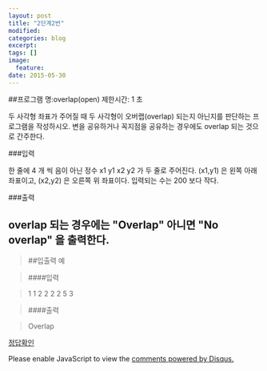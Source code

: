 ```yaml
---
layout: post
title: "2단계2번"
modified:
categories: blog
excerpt:
tags: []
image:
  feature:
date: 2015-05-30
---
```

##프로그램 명:overlap(open)
제한시간: 1 초

두 사각형 좌표가 주어질 때 두 사각형이 오버랩(overlap) 되는지 아닌지를 판단하는 프로그램을 작성하시오. 변을 공유하거나 꼭지점을 공유하는 경우에도 overlap 되는 것으로 간주한다. 


###입력

한 줄에 4 개 씩 음이 아닌 정수 x1 y1 x2 y2 가 두 줄로 주어진다. 
(x1,y1) 은 왼쪽 아래 좌표이고, (x2,y2) 은 오른쪽 위 좌표이다. 입력되는 수는 200 보다 작다.


###출력

overlap 되는 경우에는 "Overlap" 아니면 "No overlap" 을 출력한다. 
-------
> ##입출력 예

> ####입력

>1 1 2 2
>2 2 5 3


> ####출력

>Overlap


[정답확인]

[정답확인]:http://183.106.113.109/judgeonline/showmessage.php?pname=overlap

<div id="disqus_thread"></div>
<script type="text/javascript">
    /* * * CONFIGURATION VARIABLES * * */
    var disqus_shortname = 'junyoung0225';
    
    /* * * DON'T EDIT BELOW THIS LINE * * */
    (function() {
        var dsq = document.createElement('script'); dsq.type = 'text/javascript'; dsq.async = true;
        dsq.src = '//' + disqus_shortname + '.disqus.com/embed.js';
        (document.getElementsByTagName('head')[0] || document.getElementsByTagName('body')[0]).appendChild(dsq);
    })();
</script>
<noscript>Please enable JavaScript to view the <a href="https://disqus.com/?ref_noscript" rel="nofollow">comments powered by Disqus.</a></noscript>


